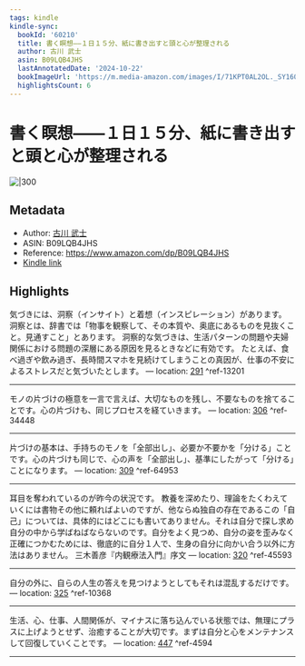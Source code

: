 ```yaml
---
tags: kindle
kindle-sync:
  bookId: '60210'
  title: 書く瞑想――１日１５分、紙に書き出すと頭と心が整理される
  author: 古川 武士
  asin: B09LQB4JHS
  lastAnnotatedDate: '2024-10-22'
  bookImageUrl: 'https://m.media-amazon.com/images/I/71KPT0AL2OL._SY160.jpg'
  highlightsCount: 6
---
```


# 書く瞑想――１日１５分、紙に書き出すと頭と心が整理される
![|300](https://m.media-amazon.com/images/I/71KPT0AL2OL.jpg)
## Metadata
* Author: [古川 武士](https://www.amazon.comundefined)
* ASIN: B09LQB4JHS
* Reference: https://www.amazon.com/dp/B09LQB4JHS
* [Kindle link](kindle://book?action=open&asin=B09LQB4JHS)

## Highlights
気づきには、洞察（インサイト）と着想（インスピレーション）があります。 洞察とは、辞書では「物事を観察して、その本質や、奥底にあるものを見抜くこと。見通すこと」とあります。 洞察的な気づきは、生活パターンの問題や夫婦関係における問題の深層にある原因を見るときなどに有効です。 たとえば、食べ過ぎや飲み過ぎ、長時間スマホを見続けてしまうことの真因が、仕事の不安によるストレスだと気づいたとします。 — location: [291](kindle://book?action=open&asin=B09LQB4JHS&location=291) ^ref-13201

---
モノの片づけの極意を一言で言えば、大切なものを残し、不要なものを捨てることです。心の片づけも、同じプロセスを経ていきます。 — location: [306](kindle://book?action=open&asin=B09LQB4JHS&location=306) ^ref-34448

---
片づけの基本は、手持ちのモノを「全部出し」、必要か不要かを「分ける」ことです。心の片づけも同じで、心の声を「全部出し」、基準にしたがって「分ける」ことになります。 — location: [309](kindle://book?action=open&asin=B09LQB4JHS&location=309) ^ref-64953

---
耳目を奪われているのが昨今の状況です。 教養を深めたり、理論をたくわえていくには書物その他に頼ればよいのですが、他ならぬ独自の存在であるこの「自己」については、具体的にはどこにも書いてありません。それは自分で探し求め自分の中から学ばねばならないのです。自分をよく見つめ、自分の姿を歪みなく正確につかむためには、徹底的に自分１人で、生身の自分に向かい合う以外に方法はありません。 三木善彦『内観療法入門』序文 — location: [320](kindle://book?action=open&asin=B09LQB4JHS&location=320) ^ref-45593

---
自分の外に、自らの人生の答えを見つけようとしてもそれは混乱するだけです。 — location: [325](kindle://book?action=open&asin=B09LQB4JHS&location=325) ^ref-10368

---
生活、心、仕事、人間関係が、マイナスに落ち込んでいる状態では、無理にプラスに上げようとせず、治癒することが大切です。まずは自分と心をメンテナンスして回復していくことです。 — location: [447](kindle://book?action=open&asin=B09LQB4JHS&location=447) ^ref-4594

---
